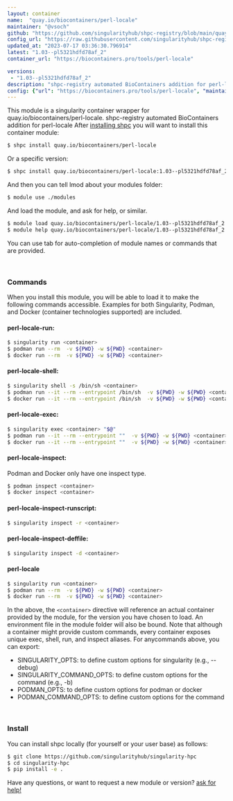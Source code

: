 ```yaml
---
layout: container
name:  "quay.io/biocontainers/perl-locale"
maintainer: "@vsoch"
github: "https://github.com/singularityhub/shpc-registry/blob/main/quay.io/biocontainers/perl-locale/container.yaml"
config_url: "https://raw.githubusercontent.com/singularityhub/shpc-registry/main/quay.io/biocontainers/perl-locale/container.yaml"
updated_at: "2023-07-17 03:36:30.796914"
latest: "1.03--pl5321hdfd78af_2"
container_url: "https://biocontainers.pro/tools/perl-locale"

versions:
 - "1.03--pl5321hdfd78af_2"
description: "shpc-registry automated BioContainers addition for perl-locale"
config: {"url": "https://biocontainers.pro/tools/perl-locale", "maintainer": "@vsoch", "description": "shpc-registry automated BioContainers addition for perl-locale", "latest": {"1.03--pl5321hdfd78af_2": "sha256:bec45597b32290d6da6da8327a6d08144383c38ad94ca843169c2faca2e90ac3"}, "tags": {"1.03--pl5321hdfd78af_2": "sha256:bec45597b32290d6da6da8327a6d08144383c38ad94ca843169c2faca2e90ac3"}, "docker": "quay.io/biocontainers/perl-locale"}
---
```


This module is a singularity container wrapper for quay.io/biocontainers/perl-locale.
shpc-registry automated BioContainers addition for perl-locale
After [installing shpc](#install) you will want to install this container module:


```bash
$ shpc install quay.io/biocontainers/perl-locale
```

Or a specific version:

```bash
$ shpc install quay.io/biocontainers/perl-locale:1.03--pl5321hdfd78af_2
```

And then you can tell lmod about your modules folder:

```bash
$ module use ./modules
```

And load the module, and ask for help, or similar.

```bash
$ module load quay.io/biocontainers/perl-locale/1.03--pl5321hdfd78af_2
$ module help quay.io/biocontainers/perl-locale/1.03--pl5321hdfd78af_2
```

You can use tab for auto-completion of module names or commands that are provided.

<br>

### Commands

When you install this module, you will be able to load it to make the following commands accessible.
Examples for both Singularity, Podman, and Docker (container technologies supported) are included.

#### perl-locale-run:

```bash
$ singularity run <container>
$ podman run --rm  -v ${PWD} -w ${PWD} <container>
$ docker run --rm  -v ${PWD} -w ${PWD} <container>
```

#### perl-locale-shell:

```bash
$ singularity shell -s /bin/sh <container>
$ podman run --it --rm --entrypoint /bin/sh  -v ${PWD} -w ${PWD} <container>
$ docker run --it --rm --entrypoint /bin/sh  -v ${PWD} -w ${PWD} <container>
```

#### perl-locale-exec:

```bash
$ singularity exec <container> "$@"
$ podman run --it --rm --entrypoint ""  -v ${PWD} -w ${PWD} <container> "$@"
$ docker run --it --rm --entrypoint ""  -v ${PWD} -w ${PWD} <container> "$@"
```

#### perl-locale-inspect:

Podman and Docker only have one inspect type.

```bash
$ podman inspect <container>
$ docker inspect <container>
```

#### perl-locale-inspect-runscript:

```bash
$ singularity inspect -r <container>
```

#### perl-locale-inspect-deffile:

```bash
$ singularity inspect -d <container>
```



#### perl-locale

```bash
$ singularity run <container>
$ podman run --rm  -v ${PWD} -w ${PWD} <container>
$ docker run --rm  -v ${PWD} -w ${PWD} <container>
```


In the above, the `<container>` directive will reference an actual container provided
by the module, for the version you have chosen to load. An environment file in the
module folder will also be bound. Note that although a container
might provide custom commands, every container exposes unique exec, shell, run, and
inspect aliases. For anycommands above, you can export:

 - SINGULARITY_OPTS: to define custom options for singularity (e.g., --debug)
 - SINGULARITY_COMMAND_OPTS: to define custom options for the command (e.g., -b)
 - PODMAN_OPTS: to define custom options for podman or docker
 - PODMAN_COMMAND_OPTS: to define custom options for the command

<br>

### Install

You can install shpc locally (for yourself or your user base) as follows:

```bash
$ git clone https://github.com/singularityhub/singularity-hpc
$ cd singularity-hpc
$ pip install -e .
```

Have any questions, or want to request a new module or version? [ask for help!](https://github.com/singularityhub/singularity-hpc/issues)